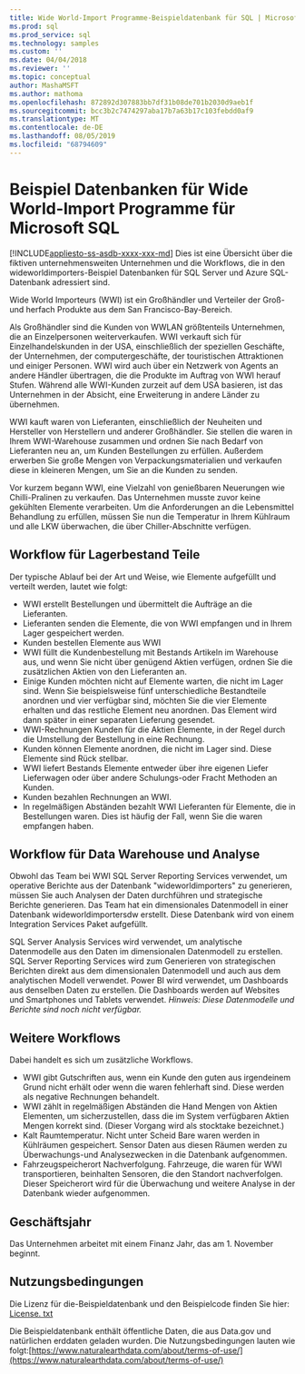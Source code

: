 ```yaml
---
title: Wide World-Import Programme-Beispieldatenbank für SQL | Microsoft-Dokumentation
ms.prod: sql
ms.prod_service: sql
ms.technology: samples
ms.custom: ''
ms.date: 04/04/2018
ms.reviewer: ''
ms.topic: conceptual
author: MashaMSFT
ms.author: mathoma
ms.openlocfilehash: 872892d307883bb7df31b08de701b2030d9aeb1f
ms.sourcegitcommit: bcc3b2c7474297aba17b7a63b17c103febdd0af9
ms.translationtype: MT
ms.contentlocale: de-DE
ms.lasthandoff: 08/05/2019
ms.locfileid: "68794609"
---
```

# <a name="wide-world-importers-sample-databases-for-microsoft-sql"></a>Beispiel Datenbanken für Wide World-Import Programme für Microsoft SQL
[!INCLUDE[appliesto-ss-asdb-xxxx-xxx-md](../includes/appliesto-ss-asdb-xxxx-xxx-md.md)]
Dies ist eine Übersicht über die fiktiven unternehmensweiten Unternehmen und die Workflows, die in den wideworldimporters-Beispiel Datenbanken für SQL Server und Azure SQL-Datenbank adressiert sind.  

Wide World Importeurs (WWI) ist ein Großhändler und Verteiler der Groß-und herfach Produkte aus dem San Francisco-Bay-Bereich.

Als Großhändler sind die Kunden von WWLAN größtenteils Unternehmen, die an Einzelpersonen weiterverkaufen. WWI verkauft sich für Einzelhandelskunden in der USA, einschließlich der speziellen Geschäfte, der Unternehmen, der computergeschäfte, der touristischen Attraktionen und einiger Personen. WWI wird auch über ein Netzwerk von Agents an andere Händler übertragen, die die Produkte im Auftrag von WWI herauf Stufen. Während alle WWI-Kunden zurzeit auf dem USA basieren, ist das Unternehmen in der Absicht, eine Erweiterung in andere Länder zu übernehmen.

WWI kauft waren von Lieferanten, einschließlich der Neuheiten und Hersteller von Herstellern und anderer Großhändler. Sie stellen die waren in Ihrem WWI-Warehouse zusammen und ordnen Sie nach Bedarf von Lieferanten neu an, um Kunden Bestellungen zu erfüllen. Außerdem erwerben Sie große Mengen von Verpackungsmaterialien und verkaufen diese in kleineren Mengen, um Sie an die Kunden zu senden.

Vor kurzem begann WWI, eine Vielzahl von genießbaren Neuerungen wie Chilli-Pralinen zu verkaufen.  Das Unternehmen musste zuvor keine gekühlten Elemente verarbeiten. Um die Anforderungen an die Lebensmittel Behandlung zu erfüllen, müssen Sie nun die Temperatur in Ihrem Kühlraum und alle LKW überwachen, die über Chiller-Abschnitte verfügen.

## <a name="workflow-for-warehouse-stock-items"></a>Workflow für Lagerbestand Teile

Der typische Ablauf bei der Art und Weise, wie Elemente aufgefüllt und verteilt werden, lautet wie folgt:
- WWI erstellt Bestellungen und übermittelt die Aufträge an die Lieferanten.
- Lieferanten senden die Elemente, die von WWI empfangen und in Ihrem Lager gespeichert werden.
- Kunden bestellen Elemente aus WWI
- WWI füllt die Kundenbestellung mit Bestands Artikeln im Warehouse aus, und wenn Sie nicht über genügend Aktien verfügen, ordnen Sie die zusätzlichen Aktien von den Lieferanten an.
- Einige Kunden möchten nicht auf Elemente warten, die nicht im Lager sind. Wenn Sie beispielsweise fünf unterschiedliche Bestandteile anordnen und vier verfügbar sind, möchten Sie die vier Elemente erhalten und das restliche Element neu anordnen. Das Element wird dann später in einer separaten Lieferung gesendet.
- WWI-Rechnungen Kunden für die Aktien Elemente, in der Regel durch die Umstellung der Bestellung in eine Rechnung.
- Kunden können Elemente anordnen, die nicht im Lager sind. Diese Elemente sind Rück stellbar.
- WWI liefert Bestands Elemente entweder über ihre eigenen Liefer Lieferwagen oder über andere Schulungs-oder Fracht Methoden an Kunden.
- Kunden bezahlen Rechnungen an WWI.
- In regelmäßigen Abständen bezahlt WWI Lieferanten für Elemente, die in Bestellungen waren. Dies ist häufig der Fall, wenn Sie die waren empfangen haben.

## <a name="data-warehouse-and-analysis-workflow"></a>Workflow für Data Warehouse und Analyse

Obwohl das Team bei WWI SQL Server Reporting Services verwendet, um operative Berichte aus der Datenbank "wideworldimporters" zu generieren, müssen Sie auch Analysen der Daten durchführen und strategische Berichte generieren. Das Team hat ein dimensionales Datenmodell in einer Datenbank wideworldimportersdw erstellt. Diese Datenbank wird von einem Integration Services Paket aufgefüllt.

SQL Server Analysis Services wird verwendet, um analytische Datenmodelle aus den Daten im dimensionalen Datenmodell zu erstellen. SQL Server Reporting Services wird zum Generieren von strategischen Berichten direkt aus dem dimensionalen Datenmodell und auch aus dem analytischen Modell verwendet. Power BI wird verwendet, um Dashboards aus denselben Daten zu erstellen. Die Dashboards werden auf Websites und Smartphones und Tablets verwendet. *Hinweis: Diese Datenmodelle und Berichte sind noch nicht verfügbar.*

## <a name="additional-workflows"></a>Weitere Workflows

Dabei handelt es sich um zusätzliche Workflows.
- WWI gibt Gutschriften aus, wenn ein Kunde den guten aus irgendeinem Grund nicht erhält oder wenn die waren fehlerhaft sind. Diese werden als negative Rechnungen behandelt.
- WWI zählt in regelmäßigen Abständen die Hand Mengen von Aktien Elementen, um sicherzustellen, dass die im System verfügbaren Aktien Mengen korrekt sind. (Dieser Vorgang wird als stocktake bezeichnet.)
- Kalt Raumtemperatur. Nicht unter Scheid Bare waren werden in Kühlräumen gespeichert. Sensor Daten aus diesen Räumen werden zu Überwachungs-und Analysezwecken in die Datenbank aufgenommen.
- Fahrzeugspeicherort Nachverfolgung. Fahrzeuge, die waren für WWI transportieren, beinhalten Sensoren, die den Standort nachverfolgen. Dieser Speicherort wird für die Überwachung und weitere Analyse in der Datenbank wieder aufgenommen.

## <a name="fiscal-year"></a>Geschäftsjahr

Das Unternehmen arbeitet mit einem Finanz Jahr, das am 1. November beginnt.

## <a name="terms-of-use"></a>Nutzungsbedingungen

Die Lizenz für die-Beispieldatenbank und den Beispielcode finden Sie hier: [License. txt](https://github.com/Microsoft/sql-server-samples/blob/master/license.txt)

Die Beispieldatenbank enthält öffentliche Daten, die aus Data.gov und natürlichen erddaten geladen wurden. Die Nutzungsbedingungen lauten wie folgt:[https://www.naturalearthdata.com/about/terms-of-use/](https://www.naturalearthdata.com/about/terms-of-use/)
